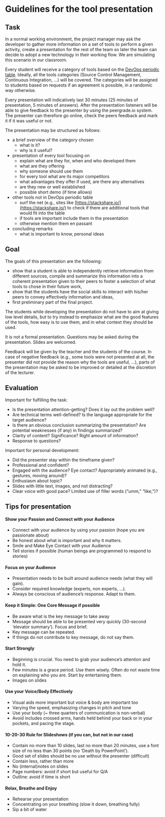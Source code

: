 # Guidelines for the tool presentation

## Task

In a normal working environment, the project manager may ask the developer to
gather more information on a set of tools to perform a given activity, create a
presentation for the rest of the team so later the team can decide to adopt a
new technology in their working flow. We are simulating this scenario in our
classroom.

Every student will receive a category of tools based on the [DevOps periodic
table](https://xebialabs.com/periodic-table-of-devops-tools/). Ideally, all the
tools categories (Source Control Management, Continuous Integration, ...) will
be covered. The categories will be assigned to students based on requests if an
agreement is possible, in a randomic way otherwise.

Every presentation will indicatively last 30 minutes (25 minutes of
presentation, 5 minutes of answers). After the presentation listeners will be
able to give feedback to the presenter by using the peergrade.io system. The
presenter can therefore go online, check the peers feedback and mark it if it
was useful or not.

The presentation may be structured as follows:
* a brief overview of the category chosen
  * what is it?
  * why is it useful?
* presentation of every tool focusing on
  * explain what are they for, when and who developed them
  * what are they offering
  * why someone should use them
  * for every tool what are its major competitors
  * what advantages they offer if used, are there any alternatives
  * are they new or well established
  * possible short demo (if time allows)
* other tools not in DevOps periodic table
  * surf the net (e.g., sites like [https://stackshare.io/](https://stackshare.io/)
    to check if there are additional tools that would fit into the table
  * if tools are important include them in the presentation
  * otherwise mention them en passant
* concluding remarks
  * what is important to know, personal ideas

## Goal

The goals of this presentation are the following:
* show that a student is able to independently retrieve information from
  different sources, compile and summarize this information into a coherent
  presentation given to their peers to foster a selection of what tools to chose
  in their future work,
* show that the students have the social skills to interact with his/her peers to
  convey effectively information and ideas,
* first preliminary part of the final project. 

The students while developing the presentation do not have to aim at giving low
level details, but to try instead to emphasize what are the good features of the
tools, how easy is to use them, and in what context they should be used.

It is not a formal presentation. Questions may be asked during the presentation.
Slides are welcomed.

Feedback will be given by the teacher and the students of the course. In case of
negative feedback (e.g., some tools were not presented at all, the presenter did
not provide the reason why the tools are useful, ...), parts of the presentation
may be asked to be improved or detailed at the discretion of the lecturer.

## Evaluation

Important for fulfilling the task:
* Is the presentation attention-getting? Does it lay out the problem well?
* Are technical terms well-defined? Is the language appropriate for the target
  audience?
* Is there an obvious conclusion summarizing the presentation? Are potential
  weaknesses (if any) in findings summarized?
* Clarity of content? Significance? Right amount of information?
* Response to questions?

Important for personal development:
* Did the presenter stay within the timeframe given?
* Professional and confident?
* Engaged with the audience? Eye contact? Appropriately animated (e.g., gestures,
  moving around)?
* Enthusiasm about topic?
* Slides with little text, images, and not distracting?
* Clear voice with good pace? Limited use of filler words (“umm,” “like,”)?

## Tips for presentation

#### Show your Passion and Connect with your Audience
* Connect with your audience by using your passion (hope you are passionate about)
* Be honest about what is important and why it matters.
* Smile and Make Eye Contact with your Audience
* Tell stories if possible (human beings are programmed to respond to stories)

#### Focus on your Audience
* Presentation needs to be built around audience needs (what they will gain).
* Consider required knowledge (experts, non experts, ...).
* Always be conscious of audience’s response. Adapt to them.

#### Keep it Simple: One Core Message if possible
* Be aware what is the key message to take away
* Message should be able to be presented very quickly (30-second ‘elevator
  summary’). Focus and brief.
* Key message can be repeated.
* If things do not contribute to key message, do not say them.

#### Start Strongly
* Beginning is crucial. You need to grab your audience’s attention and hold it.
* Few minutes is a grace period. Use them wisely. Often do not waste time on
  explaining who you are. Start by entertaining them.
* Images on slides

#### Use your Voice/Body Effectively
* Visual aids more important but voice & body are important too
* Varying the speed, emphasizing changes in pitch and tone
* Use your body (~ three quarters of communication is non-verbal)
* Avoid includes crossed arms, hands held behind your back or in your pockets,
  and pacing the stage.

#### 10-20-30 Rule for Slideshows (if you can, but not in our case)
* Contain no more than 10 slides, last no more than 20 minutes, use a font size
  of no less than 30 points (no ‘Death by PowerPoint’).
* Good set of slides should be no use without the presenter (difficult)
* Contain less, rather than more
* No (internal)notes on slides
* Page numbers: avoid if short but useful for Q/A
* Outline: avoid if time is short

#### Relax, Breathe and Enjoy
* Rehearse your presentation
* Concentrating on your breathing (slow it down, breathing fully)
* Sip a bit of water


